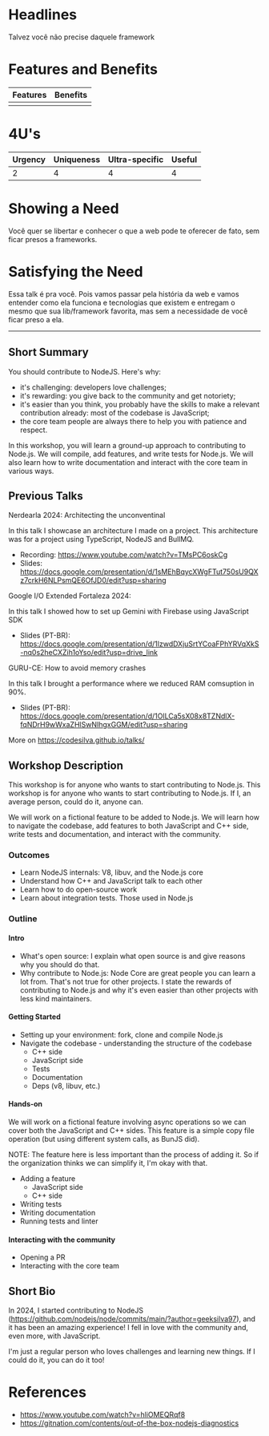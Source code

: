 # Headlines

Talvez você não precise daquele framework

# Features and Benefits

| Features | Benefits |
| --- | --- |
|||

# 4U's

| Urgency | Uniqueness | Ultra-specific | Useful |
| --- | --- | --- | --- |
| 2 | 4 | 4 | 4 |

# Showing a Need

Você quer se libertar e conhecer o que a web pode te oferecer de fato, sem ficar presos a frameworks.

# Satisfying the Need

Essa talk é pra você. Pois vamos passar pela história da web e vamos entender como ela funciona e tecnologias que
existem e entregam o mesmo que sua lib/framework favorita, mas sem a necessidade de você ficar preso a ela.

---

## Short Summary

You should contribute to NodeJS. Here's why:

- it's challenging: developers love challenges;
- it's rewarding: you give back to the community and get notoriety;
- it's easier than you think, you probably have the skills to make a relevant contribution already: most of the codebase is JavaScript;
- the core team people are always there to help you with patience and respect.

In this workshop, you will learn a ground-up approach to contributing to Node.js. We will compile, add features, and write tests for Node.js. We will also learn how to write documentation and interact with the core team in various ways.

## Previous Talks

Nerdearla 2024: Architecting the unconventinal

In this talk I showcase an architecture I made on a project. This architecture was for a project using TypeScript, NodeJS and BullMQ.

  - Recording: https://www.youtube.com/watch?v=TMsPC6oskCg
  - Slides: https://docs.google.com/presentation/d/1sMEhBqycXWgFTut750sU9QXz7crkH6NLPsmQE6OfJD0/edit?usp=sharing

Google I/O Extended Fortaleza 2024: 

In this talk I showed how to set up Gemini with Firebase using JavaScript SDK

  - Slides (PT-BR): https://docs.google.com/presentation/d/1lzwdDXjuSrtYCoaFPhYRVqXkS-nq0s2heCXZih1oYso/edit?usp=drive_link

GURU-CE: How to avoid memory crashes

In this talk I brought a performance where we reduced RAM comsuption in 90%.


  - Slides (PT-BR): https://docs.google.com/presentation/d/1OlLCa5sX08x8TZNdlX-fqNDrH9wWxaZHlSwNIhgxGGM/edit?usp=sharing

More on https://codesilva.github.io/talks/

## Workshop Description

This workshop is for anyone who wants to start contributing to Node.js. This workshop is for anyone who wants to start contributing to Node.js. If I, an average person, could do it, anyone can.

We will work on a fictional feature to be added to Node.js. We will learn how to navigate the codebase, add features to both JavaScript and C++ side, write tests and documentation, and interact with the community.

### Outcomes

- Learn NodeJS internals: V8, libuv, and the Node.js core
- Understand how C++ and JavaScript talk to each other
- Learn how to do open-source work
- Learn about integration tests. Those used in Node.js

### Outline

#### Intro

- What's open source: I explain what open source is and give reasons why you should do that.
- Why contribute to Node.js: Node Core are great people you can learn a lot from. That's not true for other projects. I state the rewards of contributing to Node.js and why it's even easier than other projects with less kind maintainers.

#### Getting Started

- Setting up your environment: fork, clone and compile Node.js
- Navigate the codebase - understanding the structure of the codebase
    - C++ side
    - JavaScript side
    - Tests
    - Documentation
    - Deps (v8, libuv, etc.)

#### Hands-on

We will work on a fictional feature involving async operations so we can cover both the JavaScript and C++ sides. This feature is a simple copy file operation (but using different system calls, as BunJS did).

NOTE: The feature here is less important than the process of adding it. So if the organization thinks we can simplify it, I'm okay with that.

- Adding a feature
    - JavaScript side
    - C++ side
- Writing tests
- Writing documentation
- Running tests and linter

#### Interacting with the community

- Opening a PR
- Interacting with the core team

## Short Bio

In 2024, I started contributing to NodeJS (https://github.com/nodejs/node/commits/main/?author=geeksilva97), and it has been an amazing experience! I fell in love with the community and, even more, with JavaScript.

I'm just a regular person who loves challenges and learning new things. If I could do it, you can do it too!

# References

- https://www.youtube.com/watch?v=hliOMEQRqf8
- https://gitnation.com/contents/out-of-the-box-nodejs-diagnostics
